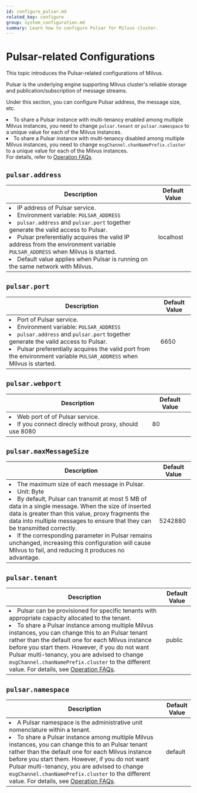 ```yaml
---
id: configure_pulsar.md
related_key: configure
group: system_configuration.md
summary: Learn how to configure Pulsar for Milvus cluster.
---
```


# Pulsar-related Configurations

This topic introduces the Pulsar-related configurations of Milvus.

Pulsar is the underlying engine supporting Milvus cluster's reliable storage and publication/subscription of message streams. 

Under this section, you can configure Pulsar address, the message size, etc.

<div class="alert note">
<li>To share a Pulsar instance with multi-tenancy enabled among multiple Milvus instances, you need to change <code>pulsar.tenant</code> or <code>pulsar.namespace</code> to a unique value for each of the Milvus instances. </li>
<li>To share a Pulsar instance with multi-tenancy disabled among multiple Milvus instances, you need to change <code>msgChannel.chanNamePrefix.cluster</code> to a unique value for each of the Milvus instances.</li>
For details, refer to <a href="operational_faq.md#Can-I-share-a-Pulsar-instance-among-multiple-Milvus-instances">Operation FAQs</a>.
</div>


## `pulsar.address`

<table id="pulsar.address">
  <thead>
    <tr>
      <th class="width80">Description</th>
      <th class="width20">Default Value</th> 
    </tr>
  </thead>
  <tbody>
    <tr>
      <td>
        <li>IP address of Pulsar service.</li>
        <li>Environment variable: <code>PULSAR_ADDRESS</code></li>
        <li><code>pulsar.address</code> and <code>pulsar.port</code> together generate the valid access to Pulsar.</li>
        <li>Pulsar preferentially acquires the valid IP address from the environment variable <code>PULSAR_ADDRESS</code> when Milvus is started.</li>
        <li>Default value applies when Pulsar is running on the same network with Milvus.</li>
      </td>
      <td>localhost</td>
    </tr>
  </tbody>
</table>


## `pulsar.port`

<table id="pulsar.port">
  <thead>
    <tr>
      <th class="width80">Description</th>
      <th class="width20">Default Value</th> 
    </tr>
  </thead>
  <tbody>
    <tr>
      <td>
        <li>Port of Pulsar service.</li>
        <li>Environment variable: <code>PULSAR_ADDRESS</code></li>
        <li><code>pulsar.address</code> and <code>pulsar.port</code> together generate the valid access to Pulsar.</li>
        <li>Pulsar preferentially acquires the valid port from the environment variable <code>PULSAR_ADDRESS</code> when Milvus is started.</li>
      </td>
      <td>6650</td>
    </tr>
  </tbody>
</table>

## `pulsar.webport`

<table id="pulsar.webport">
  <thead>
    <tr>
      <th class="width80">Description</th>
      <th class="width20">Default Value</th> 
    </tr>
  </thead>
  <tbody>
    <tr>
      <td>
        <li>Web port of of Pulsar service. </li>
        <li>If you connect direcly without proxy, should use 8080</li>
      </td>
      <td>80</td>
    </tr>
  </tbody>
</table>

## `pulsar.maxMessageSize`

<table id="pulsar.maxMessageSize">
  <thead>
    <tr>
      <th class="width80">Description</th>
      <th class="width20">Default Value</th> 
    </tr>
  </thead>
  <tbody>
    <tr>
      <td>
        <li>The maximum size of each message in Pulsar.</li>
        <li>Unit: Byte</li>
        <li>By default, Pulsar can transmit at most 5 MB of data in a single message. When the size of inserted data is greater than this value, proxy fragments the data into multiple messages to ensure that they can be transmitted correctly.</li>
        <li>If the corresponding parameter in Pulsar remains unchanged, increasing this configuration will cause Milvus to fail, and reducing it produces no advantage.</li>
      </td>
      <td>5242880</td>
    </tr>
  </tbody>
</table>

## `pulsar.tenant`

<table id="pulsar.tenant">
  <thead>
    <tr>
      <th class="width80">Description</th>
      <th class="width20">Default Value</th> 
    </tr>
  </thead>
  <tbody>
    <tr>
      <td>
        <li>Pulsar can be provisioned for specific tenants with appropriate capacity allocated to the tenant.</li>
        <li>To share a Pulsar instance among multiple Milvus instances, you can change this to an Pulsar tenant rather than the default one for each Milvus instance before you start them. However, if you do not want Pulsar multi-tenancy, you are advised to change <code>msgChannel.chanNamePrefix.cluster</code> to the different value. For details, see <a href="operational_faq.md#Can-I-share-a-Pulsar-instance-among-multiple-Milvus-instances">Operation FAQs</a>.</li>
      </td>
      <td>public</td>
    </tr>
  </tbody>
</table>

## `pulsar.namespace`

<table id="pulsar.namespace">
  <thead>
    <tr>
      <th class="width80">Description</th>
      <th class="width20">Default Value</th> 
    </tr>
  </thead>
  <tbody>
    <tr>
      <td>
        <li>A Pulsar namespace is the administrative unit nomenclature within a tenant.</li>
        <li>To share a Pulsar instance among multiple Milvus instances, you can change this to an Pulsar tenant rather than the default one for each Milvus instance before you start them. However, if you do not want Pulsar multi-tenancy, you are advised to change <code>msgChannel.chanNamePrefix.cluster</code> to the different value. For details, see <a href="operational_faq.md#Can-I-share-a-Pulsar-instance-among-multiple-Milvus-instances">Operation FAQs</a>.</li>
      </td>
      <td>default</td>
    </tr>
  </tbody>
</table>
